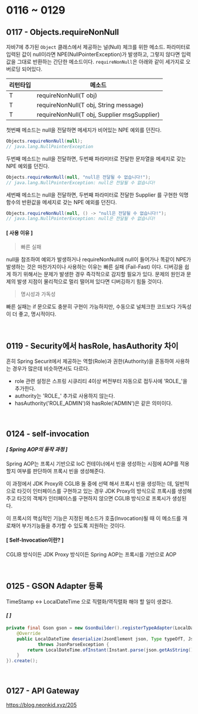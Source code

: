 # 0116 ~ 0129

## 0117 - Objects.requireNonNull
자바7에 추가된 `Object` 클래스에서 제공하는 널(Null) 체크를 위한 메소드. 파라미터로 입력된 값이 null이라면 NPE(NullPointerException)가 발생하고, 그렇지 않다면 입력값을 그대로 반환하는 간단한 메소드이다. `requireNonNull`은 아래와 같이 세가지로 오버로딩 되어있다.

|리턴타입|메소드|
|------|---|
|T|requireNonNull(T obj)|
|T|requireNonNull(T obj, String message)|
|T|requireNonNull(T obj, Supplier msgSupplier)|

첫번째 메소드는 null을 전달하면 메세지가 비어있는 NPE 예외를 던진다.
```java
Objects.requireNonNull(null);
// java.lang.NullPointerException
```

두번째 메소드는 null을 전달하면, 두번째 파라미터로 전달한 문자열을 메세지로 갖는 NPE 예외를 던진다.
```java
Objects.requireNonNull(null, "null은 전달될 수 없습니다!");
// java.lang.NullPointerException: null은 전달될 수 없습니다!
```

세번째 메소드는 null을 전달하면, 두번째 파라미터로 전달한 Supplier 를 구현한 익명 함수의 반환값을 메세지로 갖는 NPE 예외를 던진다.
```java
Objects.requireNonNull(null, () -> "null은 전달될 수 없습니다!");
// java.lang.NullPointerException: null은 전달될 수 없습니다!
```

#### **[ 사용 이유 ]**
> 빠른 실패  

null을 참조하여 예외가 발생하거나 requireNonNull에 null이 들어가나 똑같이 NPE가 발생하는 것은 마찬가지이나 사용하는 이유는 빠른 실패 (Fail-Fast) 이다. 디버깅을 쉽게 하기 위해서는 문제가 발생한 경우 즉각적으로 감지할 필요가 있다. 문제의 원인과 문제의 발생 지점이 물리적으로 멀리 떨어져 있다면 디버깅하기 힘들 것이다.

> 명시성과 가독성  

빠른 실패는 if 문으로도 충분히 구현이 가능하지만, 수동으로 널체크한 코드보다 가독성이 더 좋고, 명시적이다.

<br>

## 0119 - Security에서 hasRole, hasAuthority 차이
흔히 Spring Securit에서 제공하는 역할(Role)과 권한(Authority)을 혼동하여 사용하는 경우가 많은데 비슷하면서도 다르다.

- role 관련 설정은 스프링 시큐리티 4이상 버전부터 자동으로 접두사에 'ROLE_'을 추가한다.
- authority는 'ROLE_' 추가로 사용하지 않는다.
- hasAuthority('ROLE_ADMIN')와 hasRole('ADMIN')은 같은 의미이다.

<br>

## 0124 - self-invocation
#### *[ Spring AOP의 동작 과정 ]*
Spring AOP는 프록시 기반으로 IoC 컨테이너에서 빈을 생성하는 시점에 AOP를 적용할지 여부를 판단하여 프록시 빈을 생성해준다.

이 과정에서 JDK Proxy와 CGLIB 둘 중에 선택 해서 프록시 빈을 생성하는 데, 일반적으로 타깃이 인터페이스를 구현하고 있는 경우 JDK Proxy의 방식으로 프록시를 생성해주고 타깃의 객체가 인터페이스를 구현하지 않으면 CGLIB 방식으로 프록시가 생성된다.

이 프록시의 핵심적인 기능은 지정된 메소드가 호출(Invocation)될 때 이 메소드를 개로채어 부가기능들을 추가할 수 있도록 지원하는 것이다.

#### **[ Self-Invocation이란? ]**
CGLIB 방식이든 JDK Proxy 방식이든 Spring AOP는 프록시를 기반으로 AOP

<br>

## 0125 - GSON Adapter 등록
TimeStamp <-> LocalDateTime 으로 직렬화/역직렬화 해야 할 일이 생겼다.

#### *[  ]*
```java
private final Gson gson = new GsonBuilder().registerTypeAdapter(LocalDateTime.class, new JsonDeserializer<LocalDateTime>() {  
    @Override  
    public LocalDateTime deserialize(JsonElement json, Type typeOfT, JsonDeserializationContext context)  
            throws JsonParseException {  
        return LocalDateTime.ofInstant(Instant.parse(json.getAsString()), ZoneOffset.UTC);  
    }  
}).create();
```

<br>

## 0127 - API Gateway
https://blog.neonkid.xyz/205
